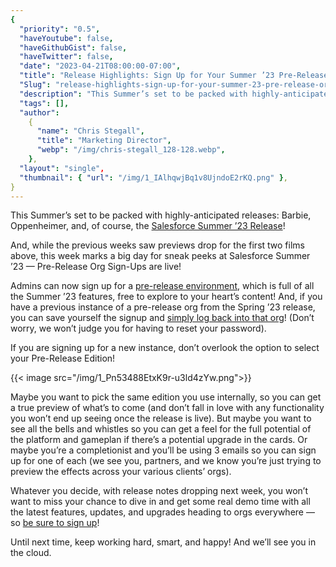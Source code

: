 ```yaml
---
{
  "priority": "0.5",
  "haveYoutube": false,
  "haveGithubGist": false,
  "haveTwitter": false,
  "date": "2023-04-21T08:00:00-07:00",
  "title": "Release Highlights: Sign Up for Your Summer ’23 Pre-Release Org!",
  "Slug": "release-highlights-sign-up-for-your-summer-23-pre-release-org",
  "description": "This Summer’s set to be packed with highly-anticipated releases: Barbie, Oppenheimer, and, of course, the Salesforce Summer ’23 Release!",
  "tags": [],
  "author":
    {
      "name": "Chris Stegall",
      "title": "Marketing Director",
      "webp": "/img/chris-stegall_128-128.webp",
    },
  "layout": "single",
  "thumbnail": { "url": "/img/1_IAlhqwjBq1v8UjndoE2rKQ.png" },
}
---
```


This Summer’s set to be packed with highly-anticipated releases: Barbie, Oppenheimer, and, of course, the [Salesforce Summer ’23 Release](https://medium.com/creme-de-la-crm/releasehighlights/home)!

And, while the previous weeks saw previews drop for the first two films above, this week marks a big day for sneak peeks at Salesforce Summer ’23 — Pre-Release Org Sign-Ups are live!

Admins can now sign up for a [pre-release environment](https://www.salesforce.com/form/signup/prerelease-summer23/?_ga=2.55265259.1341205535.1681922652-1161755802.1667412373&_gl=1*1f139ea*_ga*MTE2MTc1NTgwMi4xNjY3NDEyMzcz*_ga_EE9XB9ZV8F*MTY4MjExMTg3NC4xMC4wLjE2ODIxMTE4NzQuMC4wLjA.), which is full of all the Summer ’23 features, free to explore to your heart’s content! And, if you have a previous instance of a pre-release org from the Spring ’23 release, you can save yourself the signup and [simply log back into that org](https://gs0.salesforce.com/?_ga=2.164653311.1341205535.1681922652-1161755802.1667412373)! (Don’t worry, we won’t judge you for having to reset your password).

If you are signing up for a new instance, don’t overlook the option to select your Pre-Release Edition!

{{< image src="/img/1_Pn53488EtxK9r-u3ld4zYw.png">}}

Maybe you want to pick the same edition you use internally, so you can get a true preview of what’s to come (and don’t fall in love with any functionality you won’t end up seeing once the release is live). But maybe you want to see all the bells and whistles so you can get a feel for the full potential of the platform and gameplan if there’s a potential upgrade in the cards. Or maybe you’re a completionist and you’ll be using 3 emails so you can sign up for one of each (we see you, partners, and we know you’re just trying to preview the effects across your various clients’ orgs).

Whatever you decide, with release notes dropping next week, you won’t want to miss your chance to dive in and get some real demo time with all the latest features, updates, and upgrades heading to orgs everywhere — so [be sure to sign up](https://www.salesforce.com/form/signup/prerelease-summer23/?_ga=2.135809265.1341205535.1681922652-1161755802.1667412373&_gl=1*19jpozs*_ga*MTE2MTc1NTgwMi4xNjY3NDEyMzcz*_ga_EE9XB9ZV8F*MTY4MjExMTg3NC4xMC4wLjE2ODIxMTE4NzQuMC4wLjA.)!

Until next time, keep working hard, smart, and happy! And we’ll see you in the cloud.
